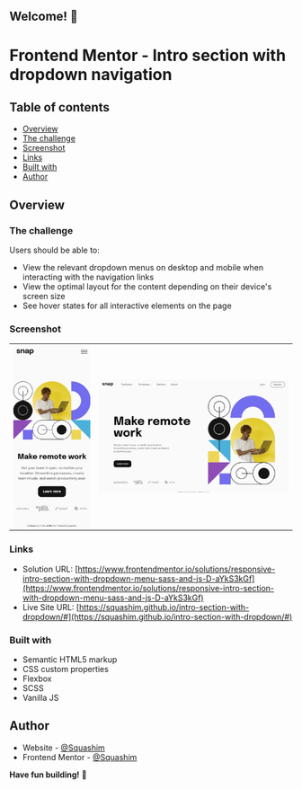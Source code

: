 ## Welcome! 👋

# Frontend Mentor - Intro section with dropdown navigation

## Table of contents

- [Overview](#overview)
- [The challenge](#the-challenge)
- [Screenshot](#screenshot) 
- [Links](#links)
- [Built with](#built-with)
- [Author](#author)

## Overview

### The challenge

Users should be able to:

- View the relevant dropdown menus on desktop and mobile when interacting with the navigation links
- View the optimal layout for the content depending on their device's screen size
- See hover states for all interactive elements on the page

### Screenshot

<table>
        <tr>
            <td>
                <img src="images/mobile.jpg"
                    alt="Mobile solution" title="Mobile solution" width="100%"/>
            </td>
            <td>
                <img src="images/desktop.jpg"
                    alt="Desktop solution" width="100%" title="Desktop solution"/>
            </td>
        </tr>
</table>

### Links

- Solution URL: [https://www.frontendmentor.io/solutions/responsive-intro-section-with-dropdown-menu-sass-and-js-D-aYkS3kGf](https://www.frontendmentor.io/solutions/responsive-intro-section-with-dropdown-menu-sass-and-js-D-aYkS3kGf)
- Live Site URL: [https://squashim.github.io/intro-section-with-dropdown/#](https://squashim.github.io/intro-section-with-dropdown/#)

### Built with

- Semantic HTML5 markup
- CSS custom properties
- Flexbox
- SCSS
- Vanilla JS

## Author

- Website - [@Squashim](https://github.com/Squashim)
- Frontend Mentor - [@Squashim](https://www.frontendmentor.io/profile/Squashim)

**Have fun building!** 🚀

